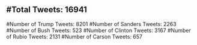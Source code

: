 #Total Tweets: 16941 
---
#Number of Trump Tweets: 8201
#Number of Sanders Tweets: 2263
#Number of Bush Tweets: 523
#Number of Clinton Tweets: 3167
#Number of Rubio Tweets: 2131
#Number of Carson Tweets: 657